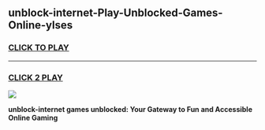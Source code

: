
## unblock-internet-Play-Unblocked-Games-Online-ylses
<h3>
<a href="https://premium76.site?title=unblock-internet&ref=25A">CLICK TO PLAY</a></h3>
<hr>

<h3>
<a href="https://premium76.site?title=unblock-internet&ref=25A">CLICK 2 PLAY</a>
  
</h3>

<a href="https://premium76.site?title=unblock-internet&ref=25A"><img src="https://clearcache.store/games.png"></a>


**unblock-internet games unblocked: Your Gateway to Fun and Accessible Online Gaming**
